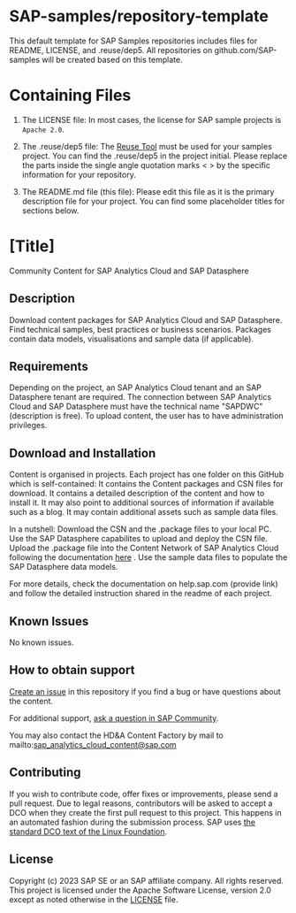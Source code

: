 # SAP-samples/repository-template
This default template for SAP Samples repositories includes files for README, LICENSE, and .reuse/dep5. All repositories on github.com/SAP-samples will be created based on this template.

# Containing Files

1. The LICENSE file:
In most cases, the license for SAP sample projects is `Apache 2.0`.

2. The .reuse/dep5 file: 
The [Reuse Tool](https://reuse.software/) must be used for your samples project. You can find the .reuse/dep5 in the project initial. Please replace the parts inside the single angle quotation marks < > by the specific information for your repository.

3. The README.md file (this file):
Please edit this file as it is the primary description file for your project. You can find some placeholder titles for sections below.

# [Title]
<!-- Please include descriptive title -->
Community Content for SAP Analytics Cloud and SAP Datasphere

<!--- Register repository https://api.reuse.software/register, then add REUSE badge:
[![REUSE status](https://api.reuse.software/badge/github.com/SAP-samples/REPO-NAME)](https://api.reuse.software/info/github.com/SAP-samples/REPO-NAME)
-->

## Description
<!-- Please include SEO-friendly description -->
Download content packages for SAP Analytics Cloud and SAP Datasphere. 
Find technical samples, best practices or business scenarios.
Packages contain data models, visualisations and sample data (if applicable).

## Requirements
Depending on the project, an SAP Analytics Cloud tenant and an SAP Datasphere tenant are required.
The connection between SAP Analytics Cloud and SAP Datasphere must have the technical name "SAPDWC" (description is free).
To upload content, the user has to have administration privileges.

## Download and Installation
Content is organised in projects. Each project has one folder on this GitHub which is self-contained:
It contains the Content packages and CSN files for download.
It contains a detailed description of the content and how to install it. It may also point to additional sources of information if available such as a blog.
It may contain additional assets such as sample data files.

In a nutshell:
Download the CSN and the .package files to your local PC.
Use the SAP Datasphere capabilites to upload and deploy the CSN file.
Upload the .package file into the Content Network of SAP Analytics Cloud following the documentation [here](https://help.sap.com/doc/00f68c2e08b941f081002fd3691d86a7/2023.15/en-US/bf932365c52545ed9fcafd7406b4ee76.html)
.
Use the sample data files to populate the SAP Datasphere data models.

For more details, check the documentation on help.sap.com (provide link) and follow the detailed instruction shared in the readme of each project.
## Known Issues
<!-- You may simply state "No known issues. -->
No known issues.

## How to obtain support
[Create an issue](https://github.com/SAP-samples/analytics-cloud-datasphere-community-content/issues) in this repository if you find a bug or have questions about the content.
 
For additional support, [ask a question in SAP Community](https://answers.sap.com/questions/ask.html).

You may also contact the HD&A Content Factory by mail to mailto:sap_analytics_cloud_content@sap.com

## Contributing
If you wish to contribute code, offer fixes or improvements, please send a pull request. Due to legal reasons, contributors will be asked to accept a DCO when they create the first pull request to this project. This happens in an automated fashion during the submission process. SAP uses [the standard DCO text of the Linux Foundation](https://developercertificate.org/).

## License
Copyright (c) 2023 SAP SE or an SAP affiliate company. All rights reserved. This project is licensed under the Apache Software License, version 2.0 except as noted otherwise in the [LICENSE](LICENSE) file.
